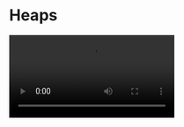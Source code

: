 # Heaps

<video src="https://youtu.be/0wPlzMU-k00?feature=shared"/>



## max Heap

<a href="https://www.geeksforgeeks.org/difference-between-min-heap-and-max-heap/?ref=gcse">max Heap</a>

<table>
<tr>
<td width="300">
    <deflist>
    <def title="Structure Property">
    a heap is a <a href="https://www.geeksforgeeks.org/complete-binary-tree/"><i>complete binary tree</i></a>
    </def>
    <def title="Heap-Order Property">
    <procedure>
    <p>for every node <code>x</code></p>
    <step>key parent <code-block lang="tex"> x &ge; key\ x</code-block></step>
    <step>except the root, which has no parent</step>
    </procedure>
    </def>
    </deflist>
    <deflist>
    <def title="Height of a Heap">
    <code-block lang="tex"> n &ge; 2^h \Rightarrow log\ n &ge; log\ 2^h \Rightarrow log\ n &ge; 
h</code-block><br/>
    </def>
    </deflist>
</td>
<td>
    <img src="https://media.geeksforgeeks.org/wp-content/uploads/20201106115254/MaxHeap.jpg" alt="max heap"/><br/>
    <p>What is the minimum number of nodes in a complete binary tree of height?</p>
</td>
</tr>
</table>

### Implementation

<table>
<tr>
<td colspan="4">
<img src="13_implement_1.png" alt="array"/>
</td>
</tr>
<tr>
<td colspan="4">
<img src="13_implement_2.png" alt="heap"/>
</td>
</tr>
<tr>
<td>
<b>node (i)</b><br/>
<code-block lang="tex"> \bullet \ \ \ \ \ i</code-block>
</td>
<td>
<b>parent (i)</b><br/>
<code-block lang="tex"> \bullet \ \ \ \ \ \lfloor \frac{i}{2} \rfloor</code-block>
</td>
<td>
<b>left child (i)</b><br/>
<code-block lang="tex"> \bullet \ \ \ \ \ i * 2</code-block>
</td>
<td>
<b>right child (i)</b><br/>
<code-block lang="tex"> \bullet \ \ \ \ \ i * 2 + 1</code-block>
</td>
</tr>
</table>



### Class functions

<table>
<tr>
<td>
<procedure title="insert" type="choices">
<p>Append new element to the end of array</p>
<p>Check heap-order property</p>
<step>if violated, Up-Heap (swap with parent); repeat until heap-order is restored</step>
<step>if not, <code>insert</code> complete</step>
</procedure>
</td>
<td>
<procedure title="removeMax" type="choices">
<p>Max element is the first element of the array</p>
<step>the <code>root</code> of the heap</step>
</procedure>
<procedure type="choices">
<p>Copy last element of array to the first position</p>
<step>then decrement array size by 1 (removes the last element)</step>
</procedure>
<procedure type="choices">
<p>Check heap-order property</p>
<step><code>if violated, Down-Heap (swap with larger child); repeat until heap-order is restored</code></step>
<step>if not, <code>insert</code> complete</step>
</procedure>
</td>
</tr>
<tr>
<td>
<b>Complexity</b><br/>
<code-block lang="tex">  \bullet \ \ \ \ \ O(log\ n)</code-block>
</td>
<td>
<b>Complexity</b><br/>
<code-block lang="tex"> \bullet \ \ \ \ \ O(log\ n)</code-block>
</td>
</tr>
</table>

### Performance

<table>
<tr>
<td></td><td>Sorted Collection</td><td>Unsorted Collection</td><td>Heap</td>
</tr>
<tr>
<td><code>insert</code></td><td><code-block lang="tex"> O(n)</code-block></td><td><code-block lang="tex"> O(1)</code-block></td><td><code-block lang="tex"> O(log\ n)</code-block></td>
</tr>
<tr>
<td><code>removeMax</code></td><td><code-block lang="tex"> O(1)</code-block></td><td><code-block lang="tex"> O(n)</code-block></td><td><code-block lang="tex"> O(log\ n)</code-block></td>
</tr>
<tr>
<td><code>max</code></td><td><code-block lang="tex"> O(1)</code-block></td><td><code-block lang="tex"> O(n)</code-block></td><td><code-block lang="tex"> O(1)</code-block></td>
</tr>
<tr>
<td><code>insert N</code></td><td><code-block lang="tex"> O(n^2)</code-block></td><td><code-block lang="tex"> O(n)</code-block></td><td><code-block lang="tex"> O(n)</code-block>**</td>
</tr>
</table>
<p><i>(**) assuming we know the sequence in advance (buildHeap)</i></p>
